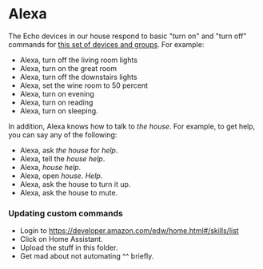 # Alexa

The Echo devices in our house respond to basic "turn on" and "turn off" commands for [this set of devices and groups](http://alexa.amazon.com/spa/index.html#smart-home). For example:

* Alexa, turn off the living room lights
* Alexa, turn on the great room
* Alexa, turn off the downstairs lights
* Alexa, set the wine room to 50 percent
* Alexa, turn on evening
* Alexa, turn on reading
* Alexa, turn on sleeping.

In addition, Alexa knows how to talk to *the house*. For example, to get help, you can say any of the following:

* Alexa, ask *the house* for *help*.
* Alexa, tell the *house* *help*.
* Alexa, *house* *help*.
* Alexa, open *house*. *Help*.
* Alexa, ask the house to turn it up.
* Alexa, ask the house to mute.

### Updating custom commands

* Login to https://developer.amazon.com/edw/home.html#/skills/list
* Click on Home Assistant.
* Upload the stuff in this folder.
* Get mad about not automating ^^ briefly.
